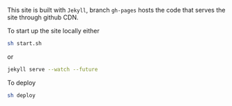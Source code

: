 This site is built with ```Jekyll```, branch ```gh-pages``` hosts the code that serves the site through github CDN.

To start up the site locally either
```bash
sh start.sh
```
or
```bash
jekyll serve --watch --future
```

To deploy
```bash
sh deploy
```

